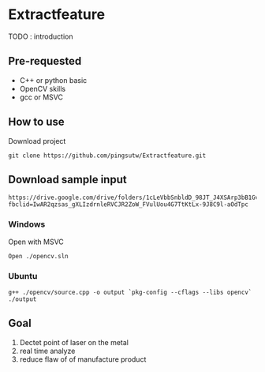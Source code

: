 # Extractfeature

TODO : introduction

## Pre-requested 
* C++ or python basic 
* OpenCV skills 
* gcc or MSVC

## How to use
Download project 
```shell
git clone https://github.com/pingsutw/Extractfeature.git
```
## Download sample input 
```shell
https://drive.google.com/drive/folders/1cLeVbbSnbldD_98JT_J4XSArp3bB1GvL?fbclid=IwAR2qzsas_gXLIzdrnleRVCJR2ZoW_FVulUou4G7TtKtLx-9J8C9l-aOdTpc
```
### Windows
Open with MSVC
```
Open ./opencv.sln 
```
### Ubuntu 
```
g++ ./opencv/source.cpp -o output `pkg-config --cflags --libs opencv`
./output 
```

## Goal 
1. Dectet point of laser on the metal 
2. real time analyze
3. reduce flaw of of manufacture product 
